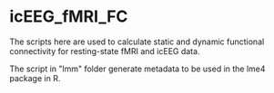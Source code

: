 # icEEG_fMRI_FC

The scripts here are used to calculate static and dynamic functional connectivity for resting-state fMRI and icEEG data.

The script in "lmm" folder generate metadata to be used in the lme4 package in R.

